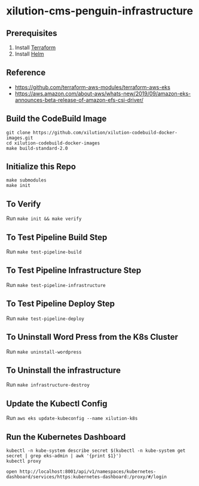 # xilution-cms-penguin-infrastructure

## Prerequisites

1. Install [Terraform](https://www.terraform.io/)
1. Install [Helm](https://helm.sh/)

## Reference

* https://github.com/terraform-aws-modules/terraform-aws-eks
* https://aws.amazon.com/about-aws/whats-new/2019/09/amazon-eks-announces-beta-release-of-amazon-efs-csi-driver/

## Build the CodeBuild Image

```
git clone https://github.com/xilution/xilution-codebuild-docker-images.git
cd xilution-codebuild-docker-images
make build-standard-2.0
```

## Initialize this Repo

```
make submodules
make init
```

## To Verify

Run `make init && make verify`

## To Test Pipeline Build Step

Run `make test-pipeline-build`

## To Test Pipeline Infrastructure Step

Run `make test-pipeline-infrastructure`

## To Test Pipeline Deploy Step

Run `make test-pipeline-deploy`

## To Uninstall Word Press from the K8s Cluster

Run `make uninstall-wordpress`

## To Uninstall the infrastructure

Run `make infrastructure-destroy`

## Update the Kubectl Config

Run `aws eks update-kubeconfig --name xilution-k8s`

## Run the Kubernetes Dashboard

```
kubectl -n kube-system describe secret $(kubectl -n kube-system get secret | grep eks-admin | awk '{print $1}')
kubectl proxy
```

```
open http://localhost:8001/api/v1/namespaces/kubernetes-dashboard/services/https:kubernetes-dashboard:/proxy/#/login
```
